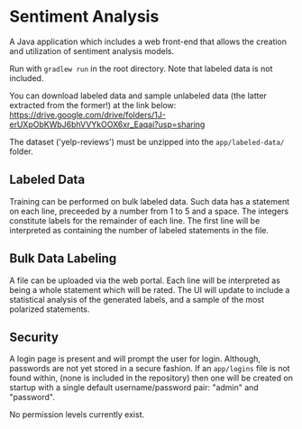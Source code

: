 # Sentiment Analysis

A Java application which includes a web front-end that allows the creation and utilization of sentiment analysis models.

Run with `gradlew run` in the root directory. Note that labeled data is not included.

You can download labeled data and sample unlabeled data (the latter extracted from the former!) at the link below:
https://drive.google.com/drive/folders/1J-erUXpObKWbJ6bhVVYkOOX6xr_Eaqai?usp=sharing

The dataset ('yelp-reviews') must be unzipped into the `app/labeled-data/` folder.

## Labeled Data

Training can be performed on bulk labeled data. Such data has a statement on each line, preceeded by a number from 1 to 5 and a space.
The integers constitute labels for the remainder of each line. The first line will be interpreted as containing the number of labeled statements in the file.

## Bulk Data Labeling

A file can be uploaded via the web portal. Each line will be interpreted as being a whole statement which will be rated.
The UI will update to include a statistical analysis of the generated labels, and a sample of the most polarized statements.

## Security

A login page is present and will prompt the user for login. Although, passwords are not yet stored in a secure fashion.
If an `app/logins` file is not found within, (none is included in the repository) then one will be created on startup with a single
default username/password pair: "admin" and "password".

No permission levels currently exist.